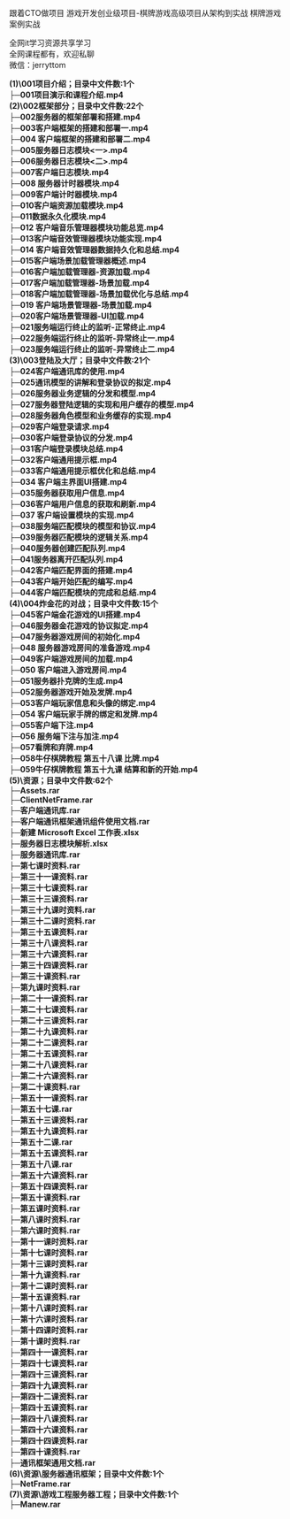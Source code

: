 跟着CTO做项目 游戏开发创业级项目-棋牌游戏高级项目从架构到实战 棋牌游戏案例实战

全网it学习资源共享学习<br>全网课程都有，欢迎私聊<br>微信：jerryttom<br>

<strong>(1)\001项目介绍；目录中文件数:1个</strong><br> <strong>├─001项目演示和课程介绍.mp4</strong><br> <strong>(2)\002框架部分；目录中文件数:22个</strong><br> <strong>├─002服务器的框架部署和搭建.mp4</strong><br> <strong>├─003客户端框架的搭建和部署一.mp4</strong><br> <strong>├─004 客户端框架的搭建和部署二.mp4</strong><br> <strong>├─005服务器日志模块&lt;一&gt;.mp4</strong><br> <strong>├─006服务器日志模块&lt;二&gt;.mp4</strong><br> <strong>├─007客户端日志模块.mp4</strong><br> <strong>├─008 服务器计时器模块.mp4</strong><br> <strong>├─009客户端计时器模块.mp4</strong><br> <strong>├─010客户端资源加载模块.mp4</strong><br> <strong>├─011数据永久化模块.mp4</strong><br> <strong>├─012 客户端音乐管理器模块功能总览.mp4</strong><br> <strong>├─013客户端音效管理器模块功能实现.mp4</strong><br> <strong>├─014 客户端音效管理器数据持久化和总结.mp4</strong><br> <strong>├─015客户端场景加载管理器概述.mp4</strong><br> <strong>├─016客户端加载管理器-资源加载.mp4</strong><br> <strong>├─017客户端加载管理器-场景加载.mp4</strong><br> <strong>├─018客户端加载管理器-场景加载优化与总结.mp4</strong><br> <strong>├─019 客户端场景管理器-场景加载.mp4</strong><br> <strong>├─020客户端场景管理器-UI加载.mp4</strong><br> <strong>├─021服务端运行终止的监听-正常终止.mp4</strong><br> <strong>├─022服务端运行终止的监听-异常终止一.mp4</strong><br> <strong>├─023服务端运行终止的监听-异常终止二.mp4</strong><br> <strong>(3)\003登陆及大厅；目录中文件数:21个</strong><br> <strong>├─024客户端通讯库的使用.mp4</strong><br> <strong>├─025通讯模型的讲解和登录协议的拟定.mp4</strong><br> <strong>├─026服务器业务逻辑的分发和模型.mp4</strong><br> <strong>├─027服务器登陆逻辑的实现和用户缓存的模型.mp4</strong><br> <strong>├─028服务器角色模型和业务缓存的实现.mp4</strong><br> <strong>├─029客户端登录请求.mp4</strong><br> <strong>├─030客户端登录协议的分发.mp4</strong><br> <strong>├─031客户端登录模块总结.mp4</strong><br> <strong>├─032客户端通用提示框.mp4</strong><br> <strong>├─033客户端通用提示框优化和总结.mp4</strong><br> <strong>├─034 客户端主界面UI搭建.mp4</strong><br> <strong>├─035服务器获取用户信息.mp4</strong><br> <strong>├─036客户端用户信息的获取和刷新.mp4</strong><br> <strong>├─037 客户端设置模块的实现.mp4</strong><br> <strong>├─038服务端匹配模块的模型和协议.mp4</strong><br> <strong>├─039服务器匹配模块的逻辑关系.mp4</strong><br> <strong>├─040服务器创建匹配队列.mp4</strong><br> <strong>├─041服务器离开匹配队列.mp4</strong><br> <strong>├─042客户端匹配界面的搭建.mp4</strong><br> <strong>├─043客户端开始匹配的编写.mp4</strong><br> <strong>├─044客户端匹配模块的完成和总结.mp4</strong><br> <strong>(4)\004炸金花的对战；目录中文件数:15个</strong><br> <strong>├─045客户端金花游戏的UI搭建.mp4</strong><br> <strong>├─046服务器金花游戏的协议拟定.mp4</strong><br> <strong>├─047服务器游戏房间的初始化.mp4</strong><br> <strong>├─048 服务器游戏房间的准备游戏.mp4</strong><br> <strong>├─049客户端游戏房间的加载.mp4</strong><br> <strong>├─050 客户端进入游戏房间.mp4</strong><br> <strong>├─051服务器扑克牌的生成.mp4</strong><br> <strong>├─052服务器游戏开始及发牌.mp4</strong><br> <strong>├─053客户端玩家信息和头像的绑定.mp4</strong><br> <strong>├─054 客户端玩家手牌的绑定和发牌.mp4</strong><br> <strong>├─055客户端下注.mp4</strong><br> <strong>├─056 服务端下注与加注.mp4</strong><br> <strong>├─057看牌和弃牌.mp4</strong><br> <strong>├─058牛仔棋牌教程 第五十八课 比牌.mp4</strong><br> <strong>├─059牛仔棋牌教程 第五十九课 结算和新的开始.mp4</strong><br> <strong>(5)\资源；目录中文件数:62个</strong><br> <strong>├─Assets.rar</strong><br> <strong>├─ClientNetFrame.rar</strong><br> <strong>├─客户端通讯库.rar</strong><br> <strong>├─客户端通讯框架通讯组件使用文档.rar</strong><br> <strong>├─新建 Microsoft Excel 工作表.xlsx</strong><br> <strong>├─服务器日志模块解析.xlsx</strong><br> <strong>├─服务器通讯库.rar</strong><br> <strong>├─第七课时资料.rar</strong><br> <strong>├─第三十一课资料.rar</strong><br> <strong>├─第三十七课资料.rar</strong><br> <strong>├─第三十三课资料.rar</strong><br> <strong>├─第三十九课时资料.rar</strong><br> <strong>├─第三十二课时资料.rar</strong><br> <strong>├─第三十五课资料.rar</strong><br> <strong>├─第三十八课资料.rar</strong><br> <strong>├─第三十六课资料.rar</strong><br> <strong>├─第三十四课资料.rar</strong><br> <strong>├─第三十课资料.rar</strong><br> <strong>├─第九课时资料.rar</strong><br> <strong>├─第二十一课资料.rar</strong><br> <strong>├─第二十七课资料.rar</strong><br> <strong>├─第二十三课资料.rar</strong><br> <strong>├─第二十九课资料.rar</strong><br> <strong>├─第二十二课资料.rar</strong><br> <strong>├─第二十五课资料.rar</strong><br> <strong>├─第二十八课资料.rar</strong><br> <strong>├─第二十六课资料.rar</strong><br> <strong>├─第二十课资料.rar</strong><br> <strong>├─第五十一课资料.rar</strong><br> <strong>├─第五十七课.rar</strong><br> <strong>├─第五十三课资料.rar</strong><br> <strong>├─第五十九课资料.rar</strong><br> <strong>├─第五十二课.rar</strong><br> <strong>├─第五十五课资料.rar</strong><br> <strong>├─第五十八课.rar</strong><br> <strong>├─第五十六课资料.rar</strong><br> <strong>├─第五十四课资料.rar</strong><br> <strong>├─第五十课资料.rar</strong><br> <strong>├─第五课时资料.rar</strong><br> <strong>├─第八课时资料.rar</strong><br> <strong>├─第六课时资料.rar</strong><br> <strong>├─第十一课时资料.rar</strong><br> <strong>├─第十七课时资料.rar</strong><br> <strong>├─第十三课时资料.rar</strong><br> <strong>├─第十九课资料.rar</strong><br> <strong>├─第十二课时资料.rar</strong><br> <strong>├─第十五课资料.rar</strong><br> <strong>├─第十八课时资料.rar</strong><br> <strong>├─第十六课时资料.rar</strong><br> <strong>├─第十四课时资料.rar</strong><br> <strong>├─第十课时资料.rar</strong><br> <strong>├─第四十一课资料.rar</strong><br> <strong>├─第四十七课资料.rar</strong><br> <strong>├─第四十三课资料.rar</strong><br> <strong>├─第四十九课资料.rar</strong><br> <strong>├─第四十二课资料.rar</strong><br> <strong>├─第四十五课资料.rar</strong><br> <strong>├─第四十八课资料.rar</strong><br> <strong>├─第四十六课资料.rar</strong><br> <strong>├─第四十四课资料.rar</strong><br> <strong>├─第四十课资料.rar</strong><br> <strong>├─通讯框架通用文档.rar</strong><br> <strong>(6)\资源\服务器通讯框架；目录中文件数:1个</strong><br> <strong>├─NetFrame.rar</strong><br> <strong>(7)\资源\游戏工程服务器工程；目录中文件数:1个</strong><br> <strong>├─Manew.rar</strong>
